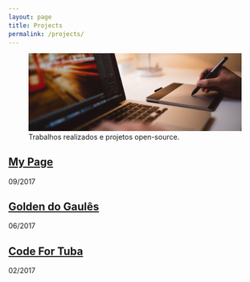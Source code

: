 ```yaml
---
layout: page
title: Projects
permalink: /projects/
---
```


<figure class="image-box">
  <img class="image-header" src="/img/projects.jpg" alt="Imagem de um programador trabalhando em seu computador.">
  <figcaption>Trabalhos realizados e projetos open-source.</figcaption>
</figure>

<div class="content list">
  <div class="list-item">
    <h2 class="list-post-title">
      <a href="http://www.gefymarcos.github.io">My Page</a>
    </h2>
    <div class="list-post-date">
      <time>09/2017</time>
    </div>
  </div>
</div>

<div class="content list">
  <div class="list-item">
    <h2 class="list-post-title">
      <a href="http://www.goldendogaules.com.br">Golden do Gaulês</a>
    </h2>
    <div class="list-post-date">
      <time>06/2017</time>
    </div>
  </div>
</div>

<div class="content list">
  <div class="list-item">
    <h2 class="list-post-title">
      <a href="http://www.codefortuba.com.br">Code For Tuba</a>
    </h2>
    <div class="list-post-date">
      <time>02/2017</time>
    </div>
  </div>
</div>
